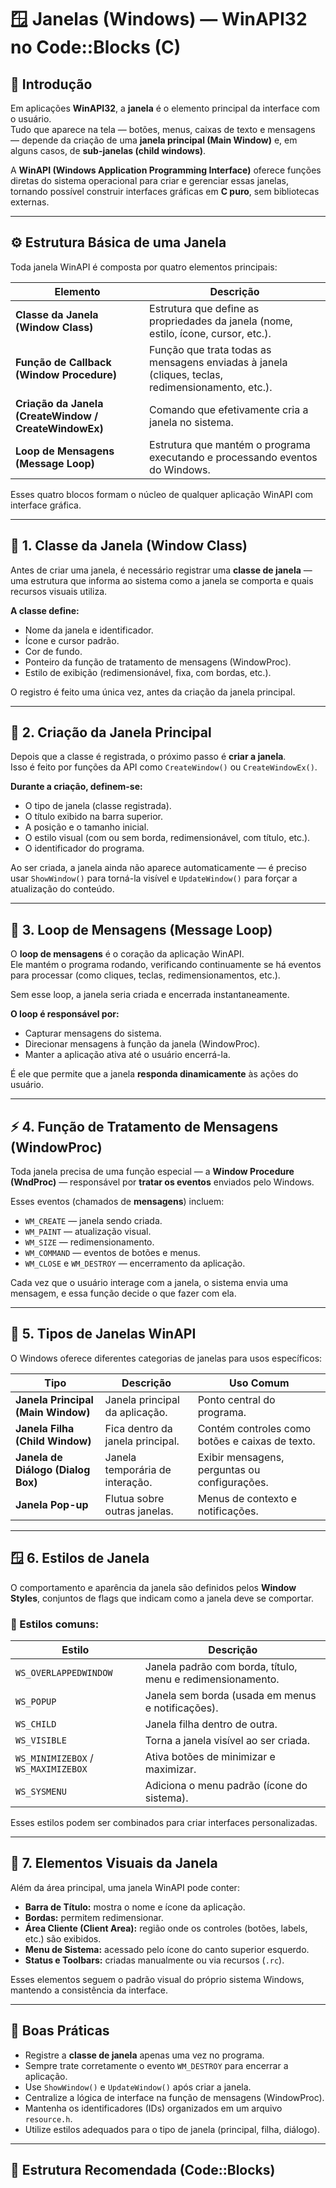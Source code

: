 # 🪟 Janelas (Windows) — WinAPI32 no Code::Blocks (C)

## 📖 Introdução

Em aplicações **WinAPI32**, a **janela** é o elemento principal da interface com o usuário.  
Tudo que aparece na tela — botões, menus, caixas de texto e mensagens — depende da criação de uma **janela principal (Main Window)** e, em alguns casos, de **sub-janelas (child windows)**.

A **WinAPI (Windows Application Programming Interface)** oferece funções diretas do sistema operacional para criar e gerenciar essas janelas, tornando possível construir interfaces gráficas em **C puro**, sem bibliotecas externas.

---

## ⚙️ Estrutura Básica de uma Janela

Toda janela WinAPI é composta por quatro elementos principais:

| Elemento | Descrição |
|-----------|------------|
| **Classe da Janela (Window Class)** | Estrutura que define as propriedades da janela (nome, estilo, ícone, cursor, etc.). |
| **Função de Callback (Window Procedure)** | Função que trata todas as mensagens enviadas à janela (cliques, teclas, redimensionamento, etc.). |
| **Criação da Janela (CreateWindow / CreateWindowEx)** | Comando que efetivamente cria a janela no sistema. |
| **Loop de Mensagens (Message Loop)** | Estrutura que mantém o programa executando e processando eventos do Windows. |

Esses quatro blocos formam o núcleo de qualquer aplicação WinAPI com interface gráfica.

---

## 🧱 1. Classe da Janela (Window Class)

Antes de criar uma janela, é necessário registrar uma **classe de janela** — uma estrutura que informa ao sistema como a janela se comporta e quais recursos visuais utiliza.

**A classe define:**
- Nome da janela e identificador.
- Ícone e cursor padrão.
- Cor de fundo.
- Ponteiro da função de tratamento de mensagens (WindowProc).
- Estilo de exibição (redimensionável, fixa, com bordas, etc.).

O registro é feito uma única vez, antes da criação da janela principal.

---

## 🧭 2. Criação da Janela Principal

Depois que a classe é registrada, o próximo passo é **criar a janela**.  
Isso é feito por funções da API como `CreateWindow()` ou `CreateWindowEx()`.

**Durante a criação, definem-se:**
- O tipo de janela (classe registrada).  
- O título exibido na barra superior.  
- A posição e o tamanho inicial.  
- O estilo visual (com ou sem borda, redimensionável, com título, etc.).  
- O identificador do programa.  

Ao ser criada, a janela ainda não aparece automaticamente — é preciso usar `ShowWindow()` para torná-la visível e `UpdateWindow()` para forçar a atualização do conteúdo.

---

## 🔁 3. Loop de Mensagens (Message Loop)

O **loop de mensagens** é o coração da aplicação WinAPI.  
Ele mantém o programa rodando, verificando continuamente se há eventos para processar (como cliques, teclas, redimensionamentos, etc.).

Sem esse loop, a janela seria criada e encerrada instantaneamente.

**O loop é responsável por:**
- Capturar mensagens do sistema.  
- Direcionar mensagens à função da janela (WindowProc).  
- Manter a aplicação ativa até o usuário encerrá-la.  

É ele que permite que a janela **responda dinamicamente** às ações do usuário.

---

## ⚡ 4. Função de Tratamento de Mensagens (WindowProc)

Toda janela precisa de uma função especial — a **Window Procedure (WndProc)** — responsável por **tratar os eventos** enviados pelo Windows.

Esses eventos (chamados de **mensagens**) incluem:
- `WM_CREATE` — janela sendo criada.  
- `WM_PAINT` — atualização visual.  
- `WM_SIZE` — redimensionamento.  
- `WM_COMMAND` — eventos de botões e menus.  
- `WM_CLOSE` e `WM_DESTROY` — encerramento da aplicação.  

Cada vez que o usuário interage com a janela, o sistema envia uma mensagem, e essa função decide o que fazer com ela.

---

## 🧩 5. Tipos de Janelas WinAPI

O Windows oferece diferentes categorias de janelas para usos específicos:

| Tipo | Descrição | Uso Comum |
|------|------------|-----------|
| **Janela Principal (Main Window)** | Janela principal da aplicação. | Ponto central do programa. |
| **Janela Filha (Child Window)** | Fica dentro da janela principal. | Contém controles como botões e caixas de texto. |
| **Janela de Diálogo (Dialog Box)** | Janela temporária de interação. | Exibir mensagens, perguntas ou configurações. |
| **Janela Pop-up** | Flutua sobre outras janelas. | Menus de contexto e notificações. |

---

## 🪟 6. Estilos de Janela

O comportamento e aparência da janela são definidos pelos **Window Styles**, conjuntos de flags que indicam como a janela deve se comportar.

### 🧰 Estilos comuns:
| Estilo | Descrição |
|---------|------------|
| `WS_OVERLAPPEDWINDOW` | Janela padrão com borda, título, menu e redimensionamento. |
| `WS_POPUP` | Janela sem borda (usada em menus e notificações). |
| `WS_CHILD` | Janela filha dentro de outra. |
| `WS_VISIBLE` | Torna a janela visível ao ser criada. |
| `WS_MINIMIZEBOX` / `WS_MAXIMIZEBOX` | Ativa botões de minimizar e maximizar. |
| `WS_SYSMENU` | Adiciona o menu padrão (ícone do sistema). |

Esses estilos podem ser combinados para criar interfaces personalizadas.

---

## 🎨 7. Elementos Visuais da Janela

Além da área principal, uma janela WinAPI pode conter:

- **Barra de Título:** mostra o nome e ícone da aplicação.  
- **Bordas:** permitem redimensionar.  
- **Área Cliente (Client Area):** região onde os controles (botões, labels, etc.) são exibidos.  
- **Menu de Sistema:** acessado pelo ícone do canto superior esquerdo.  
- **Status e Toolbars:** criadas manualmente ou via recursos (`.rc`).

Esses elementos seguem o padrão visual do próprio sistema Windows, mantendo a consistência da interface.

---

## 🧠 Boas Práticas

- Registre a **classe de janela** apenas uma vez no programa.  
- Sempre trate corretamente o evento `WM_DESTROY` para encerrar a aplicação.  
- Use `ShowWindow()` e `UpdateWindow()` após criar a janela.  
- Centralize a lógica de interface na função de mensagens (WindowProc).  
- Mantenha os identificadores (IDs) organizados em um arquivo `resource.h`.  
- Utilize estilos adequados para o tipo de janela (principal, filha, diálogo).

---

## 📁 Estrutura Recomendada (Code::Blocks)

